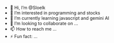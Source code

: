 - 👋 Hi, I’m @Sloelk
- 👀 I’m interested in programming and stocks
- 🌱 I’m currently learning javascript and gemini AI
- 💞️ I’m looking to collaborate on ...
- 📫 How to reach me ...
- ⚡ Fun fact: ...

<!---
Sloelk/Sloelk is a ✨ special ✨ repository because its `README.md` (this file) appears on your GitHub profile.
You can click the Preview link to take a look at your changes.
--->
